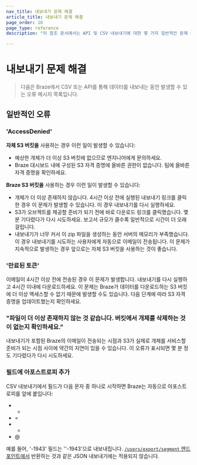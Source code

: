 ```yaml
---
nav_title: 내보내기 문제 해결
article_title: 내보내기 문제 해결
page_order: 10
page_type: reference
description: "이 참조 문서에서는 API 및 CSV 내보내기에 대한 몇 가지 일반적인 문제 해결 시나리오를 다룹니다."

---
```


# 내보내기 문제 해결

> 다음은 Braze에서 CSV 또는 API를 통해 데이터를 내보내는 동안 발생할 수 있는 오류 메시지 목록입니다.

## 일반적인 오류

### 'AccessDenied' 

**자체 S3 버킷을** 사용하는 경우 이런 일이 발생할 수 있습니다:
- 예상한 개체가 더 이상 S3 버킷에 없으므로 엔지니어에게 문의하세요.
- Braze 대시보드 내에 구성된 S3 자격 증명에 올바른 권한이 없습니다. 팀에 올바른 자격 증명을 확인하세요.

**Braze S3 버킷을** 사용하는 경우 이런 일이 발생할 수 있습니다:
- 개체가 더 이상 존재하지 않습니다. 4시간 이상 전에 실행된 내보내기 링크를 클릭한 경우 이 문제가 발생할 수 있습니다. 이 경우 내보내기를 다시 실행하세요.
- S3가 오브젝트를 제공할 준비가 되기 전에 바로 다운로드 링크를 클릭했습니다. 몇 분 기다렸다가 다시 시도하세요. 보고서 규모가 클수록 일반적으로 시간이 더 오래 걸립니다. 
- 내보내기가 너무 커서 이 zip 파일을 생성하는 동안 서버의 메모리가 부족했습니다. 이 경우 내보내기를 시도하는 사용자에게 자동으로 이메일이 전송됩니다. 이 문제가 지속적으로 발생하는 경우 앞으로는 자체 S3 버킷을 사용하는 것이 좋습니다.

### '만료된 토큰'

이메일이 4시간 이상 전에 전송된 경우 이 문제가 발생합니다. 내보내기를 다시 실행하고 4시간 이내에 다운로드하세요.
이 문제는 Braze가 데이터를 다운로드하는 S3 버킷에 더 이상 액세스할 수 없기 때문에 발생할 수도 있습니다. 다음 단계에 따라 S3 자격 증명을 업데이트했는지 확인하세요.

### "파일이 더 이상 존재하지 않는 것 같습니다. 버킷에서 개체를 삭제하는 것이 없는지 확인하세요."

내보내기가 포함된 Braze의 이메일이 전송되는 시점과 S3가 실제로 개체를 서비스할 준비가 되는 시점 사이에 약간의 지연이 있을 수 있습니다. 이 오류가 표시되면 몇 분 정도 기다렸다가 다시 시도하세요.

### 필드에 아포스트로피 추가

CSV 내보내기에서 필드가 다음 문자 중 하나로 시작하면 Braze는 자동으로 아포스트로피를 앞에 붙입니다:

- -
- =
- +
- @

예를 들어, '-1943' 필드는 ''-1943'으로 내보내집니다. [`/users/export/segment` 엔드포인트에서]({{site.baseurl}}/api/endpoints/export/user_data/post_users_segment/) 반환하는 것과 같은 JSON 내보내기에는 적용되지 않습니다.